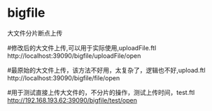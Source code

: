 # bigfile
大文件分片断点上传

#修改后的大文件上传,可以用于实际使用,uploadFile.ftl
http://localhost:39090/bigfile/uploadFile/open



#最原始的大文件上传，该方法不好用，太复杂了，逻辑也不好,upload.ftl
http://localhost:39090/bigfile/file/open

#用于测试直接上传大文件的，不分片的操作，测试上传时间，test.ftl
http://192.168.193.62:39090/bigfile/test/open



